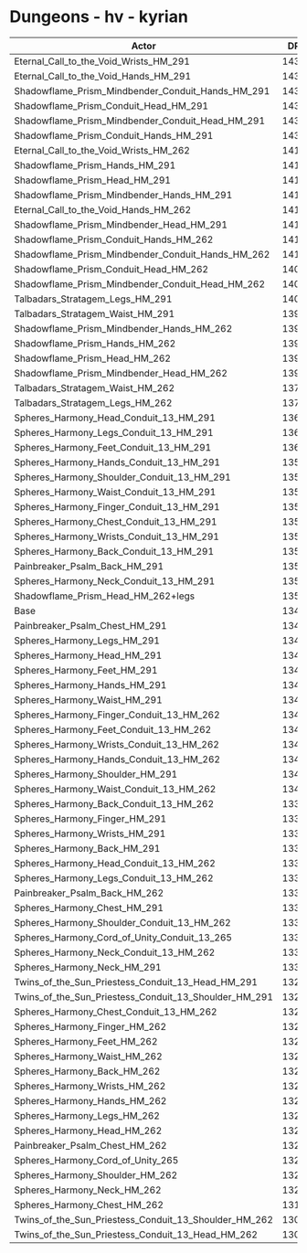 # Dungeons - hv - kyrian
| Actor | DPS | Increase |
|---|:---:|:---:|
|Eternal_Call_to_the_Void_Wrists_HM_291|14367|6.56%|
|Eternal_Call_to_the_Void_Hands_HM_291|14358|6.50%|
|Shadowflame_Prism_Mindbender_Conduit_Hands_HM_291|14344|6.39%|
|Shadowflame_Prism_Conduit_Head_HM_291|14343|6.39%|
|Shadowflame_Prism_Mindbender_Conduit_Head_HM_291|14334|6.32%|
|Shadowflame_Prism_Conduit_Hands_HM_291|14321|6.22%|
|Eternal_Call_to_the_Void_Wrists_HM_262|14192|5.27%|
|Shadowflame_Prism_Hands_HM_291|14189|5.24%|
|Shadowflame_Prism_Head_HM_291|14166|5.07%|
|Shadowflame_Prism_Mindbender_Hands_HM_291|14165|5.07%|
|Eternal_Call_to_the_Void_Hands_HM_262|14145|4.92%|
|Shadowflame_Prism_Mindbender_Head_HM_291|14144|4.91%|
|Shadowflame_Prism_Conduit_Hands_HM_262|14133|4.83%|
|Shadowflame_Prism_Mindbender_Conduit_Hands_HM_262|14123|4.75%|
|Shadowflame_Prism_Conduit_Head_HM_262|14077|4.41%|
|Shadowflame_Prism_Mindbender_Conduit_Head_HM_262|14066|4.33%|
|Talbadars_Stratagem_Legs_HM_291|14048|4.20%|
|Talbadars_Stratagem_Waist_HM_291|13990|3.77%|
|Shadowflame_Prism_Mindbender_Hands_HM_262|13967|3.60%|
|Shadowflame_Prism_Hands_HM_262|13951|3.48%|
|Shadowflame_Prism_Head_HM_262|13925|3.29%|
|Shadowflame_Prism_Mindbender_Head_HM_262|13915|3.21%|
|Talbadars_Stratagem_Waist_HM_262|13792|2.30%|
|Talbadars_Stratagem_Legs_HM_262|13767|2.11%|
|Spheres_Harmony_Head_Conduit_13_HM_291|13620|1.02%|
|Spheres_Harmony_Legs_Conduit_13_HM_291|13609|0.94%|
|Spheres_Harmony_Feet_Conduit_13_HM_291|13603|0.90%|
|Spheres_Harmony_Hands_Conduit_13_HM_291|13587|0.78%|
|Spheres_Harmony_Shoulder_Conduit_13_HM_291|13575|0.69%|
|Spheres_Harmony_Waist_Conduit_13_HM_291|13566|0.62%|
|Spheres_Harmony_Finger_Conduit_13_HM_291|13556|0.55%|
|Spheres_Harmony_Chest_Conduit_13_HM_291|13531|0.36%|
|Spheres_Harmony_Wrists_Conduit_13_HM_291|13531|0.36%|
|Spheres_Harmony_Back_Conduit_13_HM_291|13521|0.29%|
|Painbreaker_Psalm_Back_HM_291|13505|0.17%|
|Spheres_Harmony_Neck_Conduit_13_HM_291|13505|0.17%|
|Shadowflame_Prism_Head_HM_262+legs|13504|0.16%|
|Base|13482|0.00%|
|Painbreaker_Psalm_Chest_HM_291|13480|-0.01%|
|Spheres_Harmony_Legs_HM_291|13469|-0.10%|
|Spheres_Harmony_Head_HM_291|13464|-0.13%|
|Spheres_Harmony_Feet_HM_291|13453|-0.22%|
|Spheres_Harmony_Hands_HM_291|13440|-0.31%|
|Spheres_Harmony_Waist_HM_291|13437|-0.33%|
|Spheres_Harmony_Finger_Conduit_13_HM_262|13412|-0.52%|
|Spheres_Harmony_Feet_Conduit_13_HM_262|13410|-0.53%|
|Spheres_Harmony_Wrists_Conduit_13_HM_262|13409|-0.54%|
|Spheres_Harmony_Hands_Conduit_13_HM_262|13408|-0.55%|
|Spheres_Harmony_Shoulder_HM_291|13408|-0.55%|
|Spheres_Harmony_Waist_Conduit_13_HM_262|13403|-0.59%|
|Spheres_Harmony_Back_Conduit_13_HM_262|13398|-0.62%|
|Spheres_Harmony_Finger_HM_291|13396|-0.64%|
|Spheres_Harmony_Wrists_HM_291|13396|-0.64%|
|Spheres_Harmony_Back_HM_291|13374|-0.80%|
|Spheres_Harmony_Head_Conduit_13_HM_262|13368|-0.85%|
|Spheres_Harmony_Legs_Conduit_13_HM_262|13367|-0.85%|
|Painbreaker_Psalm_Back_HM_262|13364|-0.88%|
|Spheres_Harmony_Chest_HM_291|13359|-0.91%|
|Spheres_Harmony_Shoulder_Conduit_13_HM_262|13358|-0.92%|
|Spheres_Harmony_Cord_of_Unity_Conduit_13_265|13348|-0.99%|
|Spheres_Harmony_Neck_Conduit_13_HM_262|13348|-0.99%|
|Spheres_Harmony_Neck_HM_291|13346|-1.01%|
|Twins_of_the_Sun_Priestess_Conduit_13_Head_HM_291|13291|-1.42%|
|Twins_of_the_Sun_Priestess_Conduit_13_Shoulder_HM_291|13284|-1.47%|
|Spheres_Harmony_Chest_Conduit_13_HM_262|13273|-1.55%|
|Spheres_Harmony_Finger_HM_262|13262|-1.63%|
|Spheres_Harmony_Feet_HM_262|13254|-1.69%|
|Spheres_Harmony_Waist_HM_262|13254|-1.69%|
|Spheres_Harmony_Back_HM_262|13253|-1.70%|
|Spheres_Harmony_Wrists_HM_262|13251|-1.71%|
|Spheres_Harmony_Hands_HM_262|13243|-1.77%|
|Spheres_Harmony_Legs_HM_262|13240|-1.79%|
|Spheres_Harmony_Head_HM_262|13239|-1.80%|
|Painbreaker_Psalm_Chest_HM_262|13233|-1.85%|
|Spheres_Harmony_Cord_of_Unity_265|13226|-1.90%|
|Spheres_Harmony_Shoulder_HM_262|13221|-1.94%|
|Spheres_Harmony_Neck_HM_262|13215|-1.98%|
|Spheres_Harmony_Chest_HM_262|13136|-2.57%|
|Twins_of_the_Sun_Priestess_Conduit_13_Shoulder_HM_262|13088|-2.92%|
|Twins_of_the_Sun_Priestess_Conduit_13_Head_HM_262|13039|-3.29%|
